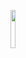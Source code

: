 <p align="center"><img width=12.5% src="https://roofandfloor.thehindu.com/real-estate-blog/wp-content/uploads/sites/14/2018/12/Logo-RoofandFloor-TheHinduGroup_200x50.png"></p>
